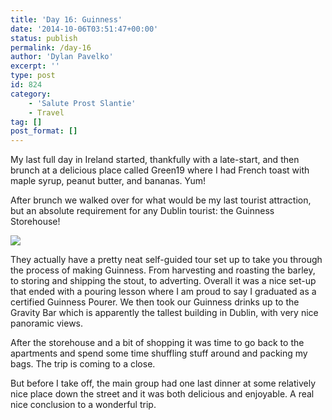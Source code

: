 ```yaml
---
title: 'Day 16: Guinness'
date: '2014-10-06T03:51:47+00:00'
status: publish
permalink: /day-16
author: 'Dylan Pavelko'
excerpt: ''
type: post
id: 824
category:
    - 'Salute Prost Slantie'
    - Travel
tag: []
post_format: []
---
```

My last full day in Ireland started, thankfully with a late-start, and then brunch at a delicious place called Green19 where I had French toast with maple syrup, peanut butter, and bananas. Yum!

After brunch we walked over for what would be my last tourist attraction, but an absolute requirement for any Dublin tourist: the Guinness Storehouse!

![](https://i1.wp.com/dylanpavelko.smugmug.com/Travel/Salute-Proste-Slainte/Day16/i-sjKLfBV/0/L/PA050328-L.jpg?resize=384%2C288)

They actually have a pretty neat self-guided tour set up to take you through the process of making Guinness. From harvesting and roasting the barley, to storing and shipping the stout, to adverting. Overall it was a nice set-up that ended with a pouring lesson where I am proud to say I graduated as a certified Guinness Pourer. We then took our Guinness drinks up to the Gravity Bar which is apparently the tallest building in Dublin, with very nice panoramic views.

After the storehouse and a bit of shopping it was time to go back to the apartments and spend some time shuffling stuff around and packing my bags. The trip is coming to a close.

But before I take off, the main group had one last dinner at some relatively nice place down the street and it was both delicious and enjoyable. A real nice conclusion to a wonderful trip.